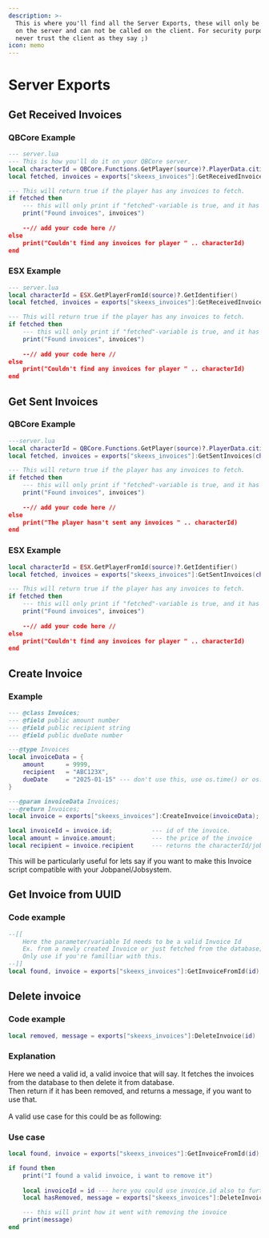 ```yaml
---
description: >-
  This is where you'll find all the Server Exports, these will only be available
  on the server and can not be called on the client. For security purposes,
  never trust the client as they say ;)
icon: memo
---
```


# Server Exports

## Get Received Invoices

### QBCore Example

```lua
--- server.lua
--- This is how you'll do it on your QBCore server.
local characterId = QBCore.Functions.GetPlayer(source)?.PlayerData.citizenid
local fetched, invoices = exports["skeexs_invoices"]:GetReceivedInvoices(characterId)

--- This will return true if the player has any invoices to fetch.
if fetched then
    --- this will only print if "fetched"-variable is true, and it has fetched.
    print("Found invoices", invoices")
    
    --// add your code here //
else
    print("Couldn't find any invoices for player " .. characterId)
end
```

### ESX Example

```lua
--- server.lua
local characterId = ESX.GetPlayerFromId(source)?.GetIdentifier()
local fetched, invoices = exports["skeexs_invoices"]:GetReceivedInvoices(characterId)

--- This will return true if the player has any invoices to fetch.
if fetched then
    --- this will only print if "fetched"-variable is true, and it has fetched.
    print("Found invoices", invoices")
    
    --// add your code here //
else
    print("Couldn't find any invoices for player " .. characterId)
end
```

## Get Sent Invoices

### QBCore Example

```lua
---server.lua
local characterId = QBCore.Functions.GetPlayer(source)?.PlayerData.citizenid
local fetched, invoices = exports["skeexs_invoices"]:GetSentInvoices(characterId)

--- This will return true if the player has any invoices to fetch.
if fetched then
    --- this will only print if "fetched"-variable is true, and it has fetched.
    print("Found invoices", invoices")
    
    --// add your code here //
else
    print("The player hasn't sent any invoices " .. characterId)
end
```

### ESX Example

```lua
local characterId = ESX.GetPlayerFromId(source)?.GetIdentifier()
local fetched, invoices = exports["skeexs_invoices"]:GetSentInvoices(characterId)

--- This will return true if the player has any invoices to fetch.
if fetched then
    --- this will only print if "fetched"-variable is true, and it has fetched.
    print("Found invoices", invoices")
    
    --// add your code here //
else
    print("Couldn't find any invoices for player " .. characterId)
end
```

## Create Invoice

### Example

```lua
--- @class Invoices;
--- @field public amount number
--- @field public recipient string
--- @field public dueDate number

---@type Invoices
local invoiceData = {
    amount      = 9999,
    recipient   = "ABC123X",
    dueDate     = "2025-01-15" --- don't use this, use os.time() or os.date() instead
}

---@param invoiceData Invoices;
---@return Invoices;
local invoice = exports["skeexs_invoices"]:CreateInvoice(invoiceData);

local invoiceId = invoice.id;           --- id of the invoice.
local amount = invoice.amount;          --- the price of the invoice
local recipient = invoice.recipient     --- returns the characterId/job that was input in "invoiceData"
```

This will be particularly useful for lets say if you want to make this Invoice script compatible with your Jobpanel/Jobsystem.

## Get Invoice from UUID

### Code example

```lua
--[[ 
    Here the parameter/variable Id needs to be a valid Invoice Id
    Ex. from a newly created Invoice or just fetched from the database;
    Only use if you're familliar with this.
--]]
local found, invoice = exports["skeexs_invoices"]:GetInvoiceFromId(id);
```

## Delete invoice

### Code example

```lua
local removed, message = exports["skeexs_invoices"]:DeleteInvoice(id)
```

### Explanation

Here we need a valid id, a valid invoice that will say. It fetches the invoices from the database to then delete it from database.\
Then return if it has been removed, and returns a message, if you want to use that.\
\
A valid use case for this could be as following:

### Use case

```lua
local found, invoice = exports["skeexs_invoices"]:GetInvoiceFromId(id);

if found then 
    print("I found a valid invoice, i want to remove it")
    
    local invoiceId = id --- here you could use invoice.id also to further validate youre using a valid invoice id
    local hasRemoved, message = exports["skeexs_invoices"]:DeleteInvoices(id | invoice.id) 

    --- this will print how it went with removing the invoice
    print(message)
end
```

